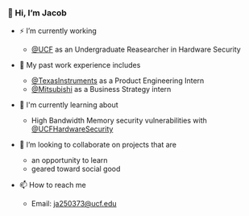 ### 👋 Hi, I’m Jacob

- ⚡ I’m currently working
  - [@UCF](https://github.com/UCF) as an Undergraduate Reasearcher in Hardware Security
    
- 🔨 My past work experience includes
  - [@TexasInstruments](https://github.com/TexasInstruments) as a Product Engineering Intern
  - [@Mitsubishi](https://power.mhi.com/regions/amer/) as a Business Strategy intern
    
- 🌱 I'm currently learning about
  - High Bandwidth Memory security vulnerabilities with [@UCFHardwareSecurity](https://github.com/Hardware-Security-Research-Group/Main)

- 🤝 I’m looking to collaborate on projects that are
  -   an opportunity to learn
  -   geared toward social good
    
- 📫 How to reach me
  - Email: [ja250373@ucf.edu](mailto:ja250373@ucf.edu)

<!---
Jacob-Lingo/Jacob-Lingo is a ✨ special ✨ repository because its `README.md` (this file) appears on your GitHub profile.
You can click the Preview link to take a look at your changes.
--->
